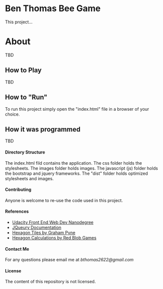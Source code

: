 Ben Thomas Bee Game 
===============================

This project...

# **About**

TBD

## How to Play 

TBD

## How to "Run"

To run this project simply open the "index.html" file in a browser of your choice.

## How it was programmed

TBD

#### Directory Structure

The index.html fild contains the application. The css folder holds the stylesheets. The images folder holds images. The javascript (js) folder holds the bootstrap and jquery frameworks. The "dist" folder holds optimized stylesheets and images. 

#### Contributing

Anyone is welcome to re-use the code used in this project.

#### References

* [Udacity Front End Web Dev Nanodegree](https://www.udacity.com/course/front-end-web-developer-nanodegree--nd001)
* [JQueury Documentation](https://api.jquery.com/)
* [Hexagon Tiles by Graham Pyne](http://codepen.io/gpyne/pen/iElhp)
* [Hexagon Calculations by Red Blob Games](http://www.redblobgames.com/grids/hexagons/)

#### Contact Me

For any questions please email me at _bthomas2622@gmail.com_

#### License

The content of this repository is not licensed. 